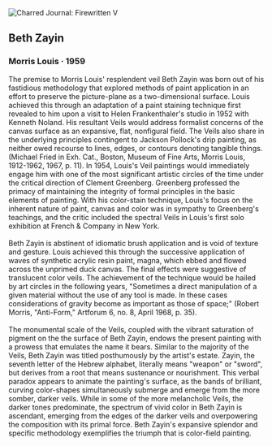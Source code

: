 <div class="artwork-of-the-day">
  <div class="container">
    <div class="img-wrapper">
      <img
        src="https://uploads7.wikiart.org/images/morris-louis/beth-zayin-1959.jpg"
        alt="Charred Journal: Firewritten V" />
    </div>
    <div class="artwork-detail">
      <div class="artwork-origin"> 
        <h2 class="artwork-name">Beth Zayin</h2>
        <h3 class="artist">
          Morris Louis
                    ·  1959
        </h3>
      </div>
      <p class="description">
        <span class="artwork-description-text ng-binding" ng-bind-html="viewModel.ArtworkOfTheDay.Description | unsafe">The premise to Morris Louis' resplendent veil Beth Zayin was born out of his fastidious methodology that explored methods of paint application in an effort to preserve the picture-plane as a two-dimensional surface. Louis achieved this through an adaptation of a paint staining technique first revealed to him upon a visit to Helen Frankenthaler's studio in 1952 with Kenneth Noland. His resultant Veils would address formalist concerns of the canvas surface as an expansive, flat, nonfigural field. The Veils also share in the underlying principles contingent to Jackson Pollock's drip painting, as neither owed recourse to lines, edges, or contours denoting tangible things. (Michael Fried in Exh. Cat., Boston, Museum of Fine Arts, Morris Louis, 1912-1962, 1967, p. 11). In 1954, Louis's Veil paintings would immediately engage him with one of the most significant artistic circles of the time under the critical direction of Clement Greenberg. Greenberg professed the primacy of maintaining the integrity of formal principles in the basic elements of painting. With his color-stain technique, Louis's focus on the inherent nature of paint, canvas and color was in sympathy to Greenberg's teachings, and the critic included the spectral Veils in Louis's first solo exhibition at French &amp; Company in New York.
<br>
<br>Beth Zayin is abstinent of idiomatic brush application and is void of texture and gesture. Louis achieved this through the successive application of waves of synthetic acrylic resin paint, magna, which ebbed and flowed across the unprimed duck canvas. The final effects were suggestive of translucent color veils. The achievement of the technique would be hailed by art circles in the following years, "Sometimes a direct manipulation of a given material without the use of any tool is made. In these cases considerations of gravity become as important as those of space;" (Robert Morris, "Anti-Form," Artforum 6, no. 8, April 1968, p. 35).
<br>
<br>The monumental scale of the Veils, coupled with the vibrant saturation of pigment on the the surface of Beth Zayin, endows the present painting with a prowess that emulates the name it bears. Similar to the majority of the Veils, Beth Zayin was titled posthumously by the artist's estate. Zayin, the seventh letter of the Hebrew alphabet, literally means "weapon" or "sword", but derives from a root that means sustenance or nourishment. This verbal paradox appears to animate the painting's surface, as the bands of brilliant, curving color-shapes simultaneously submerge and emerge from the more somber, darker veils. While in some of the more melancholic Veils, the darker tones predominate, the spectrum of vivid color in Beth Zayin is ascendant, emerging from the edges of the darker veils and overpowering the composition with its primal force. Beth Zayin's expansive splendor and specific methodology exemplifies the triumph that is color-field painting.</span>
                        <div class="text-shadow-container" ng-show="showShadow" style=""></div>
      </p>
    </div>
  </div>

</div>
